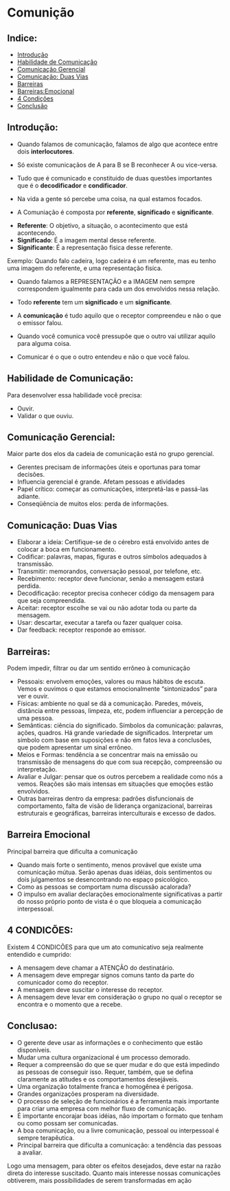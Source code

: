 Comunição
===========
Indice:
------
* [Introdução](https://github.com/LeoCp/Comunicao#introdu%C3%A7%C3%A3o)
* [Habilidade de Comunicação](https://github.com/LeoCp/Comunicao#habilidade-de-comunica%C3%A7%C3%A3o)
* [Comunicação Gerencial](https://github.com/LeoCp/Comunicao#comunica%C3%A7%C3%A3o-gerencial)
* [Comunicação: Duas Vias](https://github.com/LeoCp/Comunicao#comunica%C3%A7%C3%A3o-duas-vias)
* [Barreiras](https://github.com/LeoCp/Comunicao#barreiras)
* [Barreiras:Emocional](https://github.com/LeoCp/Comunicao#barreira-emocional-)
* [4 Condições](https://github.com/LeoCp/Comunicao#4-condic%C3%95es)
* [Conclusão](https://github.com/LeoCp/Comunicao#conclusao)

Introdução:
----------

- Quando falamos de comunicação, falamos de algo que acontece  entre dois **interlocutores**. 

- Só existe comunicaçãos de A para B se B reconhecer A ou vice-versa.

- Tudo que é comunicado e constituido de duas questões importantes que é o **decodificador** e **condificador**.

- Na vida a gente só percebe uma coisa, na qual estamos focados.

- A Comuniação é composta por **referente**, **significado** e **significante**.
 + **Referente**: O objetivo, a situação, o acontecimento que está acontecendo.
 + **Significado**: É a imagem mental desse referente.
 + **Significante**: É a representação fisica desse referente.

 Exemplo:
 Quando falo cadeira, logo cadeira é um referente, mas eu tenho uma imagem do referente, e uma representação fisíca.

- Quando falamos a REPRESENTAÇÃO e a IMAGEM nem sempre correspondem igualmente para cada um dos envolvidos nessa relação.
- Todo **referente** tem um **significado** e um **significante**.

- A **comunicação** é tudo aquilo que o receptor compreendeu e não o que o emissor falou.  

- Quando você comunica você pressupõe que o outro vai utilizar aquilo para alguma coisa.

- Comunicar é o que o outro entendeu e não o que você falou.

Habilidade de Comunicação:
-------------------------

Para desenvolver essa habilidade você precisa: 
* Ouvir.
* Validar o que ouviu.

Comunicação Gerencial:
---------------------

Maior parte dos elos da cadeia de comunicação está no grupo gerencial.

* Gerentes precisam de informações úteis e oportunas para tomar decisões.
* Influencia gerencial é grande. Afetam pessoas e atividades
* Papel crítico: começar as comunicações, interpretá-las e passá-las adiante.
* Conseqüência de muitos elos: perda de informações.

Comunicação: Duas Vias
----------------------
* Elaborar a ideia: Certifique-se de o cérebro está envolvido antes de colocar a boca em funcionamento.
* Codificar: palavras, mapas, figuras e outros símbolos adequados à transmissão.
* Transmitir: memorandos, conversação pessoal, por telefone, etc.
* Recebimento: receptor deve funcionar, senão a mensagem estará perdida.
* Decodificação: receptor precisa conhecer código da mensagem para que seja compreendida.
* Aceitar: receptor escolhe se vai ou não adotar toda ou parte da mensagem.
* Usar: descartar, executar a tarefa ou fazer qualquer coisa.
* Dar feedback: receptor responde ao emissor.


Barreiras:
---------

Podem impedir, filtrar ou dar um sentido errôneo à comunicação 

* Pessoais: envolvem emoções, valores ou maus hábitos de escuta. Vemos e ouvimos o que estamos emocionalmente “sintonizados” para ver e ouvir.
* Físicas: ambiente no qual se dá a comunicação. Paredes, móveis, distância entre pessoas, limpeza, etc, podem influenciar a percepção de uma pessoa.
* Semânticas: ciência do significado. Símbolos da comunicação: palavras, ações, quadros. Há grande variedade de significados. Interpretar um símbolo com base em suposições e não em fatos leva a conclusões, que podem apresentar um sinal errôneo.
* Meios e Formas: tendência a se concentrar mais na emissão ou transmissão de mensagens do que com sua recepção, compreensão ou interpretação.
* Avaliar e Julgar: pensar que os outros percebem a realidade como nós a vemos. Reações são mais intensas em situações que emoções estão envolvidos. 
* Outras barreiras dentro da empresa: padrões disfuncionais de comportamento, falta de visão de liderança organizacional, barreiras estruturais e geográficas, barreiras interculturais e excesso de dados.

Barreira Emocional 
------------------

Principal barreira que dificulta a comunicação 

* Quando mais forte o sentimento, menos provável que existe uma comunicação mútua. Serão apenas duas idéias, dois sentimentos ou dois julgamentos se desencontrando no espaço psicológico.
* Como as pessoas se comportam numa discussão acalorada?
* O impulso em avaliar declarações emocionalmente significativas a partir do nosso próprio ponto de vista é o que bloqueia a comunicação interpessoal. 


4 CONDICÕES:
------------
Existem 4 CONDICÕES para que um ato comunicativo seja realmente entendido e cumprido:

* A mensagem deve chamar a ATENÇÃO do destinatário. 
* A mensagem deve empregar signos comuns tanto da parte do comunicador como do receptor.
* A mensagem deve suscitar o interesse do receptor.
* A mensagem deve levar em consideração o grupo no qual o receptor se encontra e o momento que a recebe.

Conclusao:
----------

* O gerente deve usar as informações e o conhecimento que estão disponíveis.
* Mudar uma cultura organizacional é um processo demorado. 
* Requer a compreensão do que se quer mudar e do que está impedindo as pessoas de conseguir isso. Requer, também, que se defina claramente as atitudes e os comportamentos desejáveis.
* Uma organização totalmente franca e homogênea é perigosa.
* Grandes organizações prosperam na diversidade.
* O processo de seleção de funcionários é a ferramenta mais importante para criar uma empresa com melhor fluxo de comunicação.
* É importante encorajar boas idéias, não importam o formato que tenham ou como possam ser comunicadas.
* A boa comunicação, ou a livre comunicação, pessoal ou interpessoal é sempre terapêutica.
* Principal barreira que dificulta a comunicação: a tendência das pessoas a avaliar.




Logo uma mensagem, para obter os efeitos desejados, deve estar na razão direta do interesse suscitado. Quanto mais interesse nossas comunicações obtiverem, mais possibilidades de serem transformadas em ação









